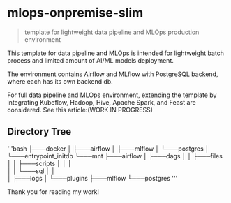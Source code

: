 # mlops-onpremise-slim
> template for lightweight data pipeline and MLOps production environment

This template for data pipeline and MLOps is intended for lightweight batch process and limited amount of AI/ML models deployment.

The environment contains Airflow and MLflow with PostgreSQL backend, where each has its own backend db.

For full data pipeline and MLOps environment, extending the template by integrating Kubeflow, Hadoop, Hive, Apache Spark, and Feast are considered.
See this article:(WORK IN PROGRESS)

## Directory Tree
'''bash
├───docker
│   ├───airflow
│   ├───mlflow
│   └───postgres
│       └───entrypoint_initdb
└───mnt
    ├───airflow
    │   ├───dags
    │   │   ├───files
    │   │   ├───scripts
    │   │   │   
    │   │   └───sql
    │   │   
    │   ├───logs
    │   └───plugins
    ├───mlflow
    └───postgres
'''

Thank you for reading my work!